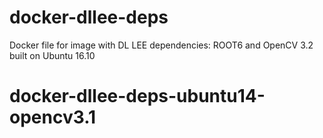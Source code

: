 # docker-dllee-deps
Docker file for image with DL LEE dependencies: ROOT6 and OpenCV 3.2 built on Ubuntu 16.10
# docker-dllee-deps-ubuntu14-opencv3.1
